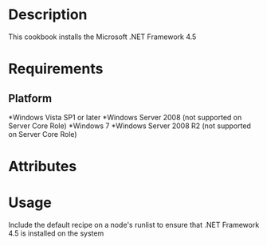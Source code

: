 Description
===========

This cookbook installs the Microsoft .NET Framework 4.5

Requirements
============

Platform
--------

*Windows Vista SP1 or later
*Windows Server 2008 (not supported on Server Core Role)
*Windows 7
*Windows Server 2008 R2 (not supported on Server Core Role)


Attributes
==========

Usage
=====

Include the default recipe on a node's runlist to ensure that .NET Framework 4.5 is installed on the system

